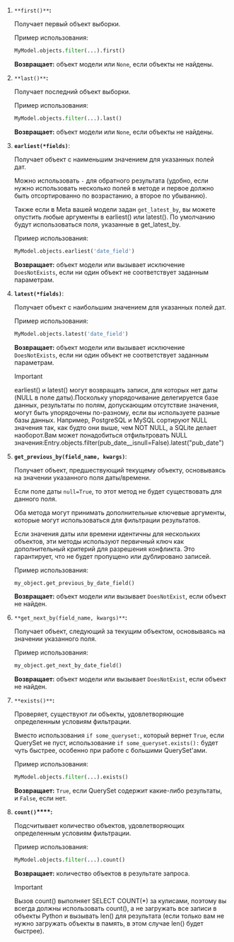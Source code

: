 1. `**first()**`**:**
    
    Получает первый объект выборки.
    
    Пример использования:
    
    ```Python
    MyModel.objects.filter(...).first()
    ```
    
    **Возвращает:** объект модели или `None`, если объекты не найдены.
    
2. `**last()**`**:**
    
    Получает последний объект выборки.
    
    Пример использования:
    
    ```Python
    MyModel.objects.filter(...).last()
    ```
    
    **Возвращает:** объект модели или `None`, если объекты не найдены.
    
3. **`earliest(*fields)`**:
    
    Получает объект с наименьшим значением для указанных полей дат.
    
    Можно использовать `-` для обратного результата (удобно, если нужно использовать несколько полей в методе и первое должно быть отсортированно по возрастанию, а второе по убыванию).
    
    Также если в Meta вашей модели задан `get_latest_by`, вы можете опустить любые аргументы в earliest() или latest(). По умолчанию будут использоваться поля, указанные в get_latest_by.
    
    Пример использования:
    
    ```Python
    MyModel.objects.earliest('date_field')
    ```
    
    **Возвращает:** объект модели или вызывает исключение `DoesNotExists`, если ни один объект не соответствует заданным параметрам.
    
4. **`latest(*fields)`**:
    
    Получает объект с наибольшим значением для указанных полей дат.
    
    Пример использования:
    
    ```Python
    MyModel.objects.latest('date_field')
    ```
    
    **Возвращает:** объект модели или вызывает исключение `DoesNotExists`, если ни один объект не соответствует заданным параметрам.
    
    > [!important]  
    > earliest() и latest() могут возвращать записи, для которых нет даты (NULL в поле даты).Поскольку упорядочивание делегируется базе данных, результаты по полям, допускающим отсутствие значения, могут быть упорядочены по-разному, если вы используете разные базы данных. Например, PostgreSQL и MySQL сортируют NULL значения так, как будто они выше, чем NOT NULL, а SQLite делает наоборот.Вам может понадобиться отфильтровать NULL значения:Entry.objects.filter(pub_date__isnull=False).latest("pub_date")  
    
5. **`get_previous_by(field_name, kwargs)`**:
    
    Получает объект, предшествующий текущему объекту, основываясь на значении указанного поля даты/времени.
    
    Если поле даты `null=True`, то этот метод не будет существовать для данного поля.
    
    Оба метода могут принимать дополнительные ключевые аргументы, которые могут использоваться для фильтрации результатов.
    
    Если значения даты или времени идентичны для нескольких объектов, эти методы используют первичный ключ как дополнительный критерий для разрешения конфликта. Это гарантирует, что не будет пропущено или дублировано записей.
    
    Пример использования:
    
    ```Python
    my_object.get_previous_by_date_field()
    ```
    
    **Возвращает:** объект модели или вызывает `DoesNotExist`, если объект не найден.
    
6. `**get_next_by(field_name, kwargs)**`**:**
    
    Получает объект, следующий за текущим объектом, основываясь на значении указанного поля.
    
    Пример использования:
    
    ```Python
    my_object.get_next_by_date_field()
    ```
    
    **Возвращает:** объект модели или вызывает `DoesNotExist`, если объект не найден.
    
7. `**exists()**`**:**
    
    Проверяет, существуют ли объекты, удовлетворяющие определенным условиям фильтрации.
    
    Вместо использования `if some_queryset:`, который вернет `True`, если QuerySet не пуст, использование `if some_queryset.exists():` будет чуть быстрее, особенно при работе с большими QuerySet'ами.
    
    Пример использования:
    
    ```Python
    MyModel.objects.filter(...).exists()
    ```
    
    **Возвращает:** `True`, если QuerySet содержит какие-либо результаты, и `False`, если нет.
    
8. **`count()`****:**
    
    Подсчитывает количество объектов, удовлетворяющих определенным условиям фильтрации.
    
    Пример использования:
    
    ```Python
    MyModel.objects.filter(...).count()
    ```
    
    **Возвращает:** количество объектов в результате запроса.
    
    > [!important]  
    > Вызов count() выполняет SELECT COUNT(*) за кулисами, поэтому вы всегда должны использовать count(), а не загружать все записи в объекты Python и вызывать len() для результата (если только вам не нужно загружать объекты в память, в этом случае len() будет быстрее).
    
<div class="page-break" style="page-break-before: always;"></div>
